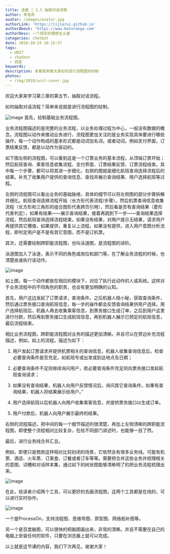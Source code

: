```yaml
---
title: 连载 | 3.5 抽取对话流程
author: 李佳芮
avatar: /images/avatar.jpg
authorLink: 'https://lijiarui.github.io'
authorAbout: 'https://www.botorange.com'
authorDesc: 一个现实的理想主义者
categories: chatbot
date: 2018-10-24 10:15:57
tags: 
  - UNIT
  - chatbot
  - 百度
keywords:
description: 本章我来教大家如何进行流程图的绘制
photos:
  - /img/2018/unit-cover.jpg
---
```


欢迎大家来学习第三章的第五节，抽取对话流程。

如何抽取对话流程？简单来说就是进行流程图的绘制。

![image](/img/2018/unit-3-5-1.jpeg)
首先，绘制基础业务流程图。

业务流程图描述的是完整的业务流程，以业务处理过程为中心，一般没有数据的概念。流程图以动作来推动业务进行，流程图更加关注的是业务实现具体要进行哪些操作，每一个动作构成的基本形式都是动词加名词，或者动词。例如支付界面，订票结果反馈，都是以动作为驱动的。

如下图左侧的流程图，可以看到这是一个订票业务的基本流程，从顶端订票开始；然后航班查询、乘客信息收集流程、支付界面、订票结果反馈、订票流程结束。其中每一个步骤，都可以将其进一步细化，右侧的图就是细化航班查询选择流程后的结果。补充了收集用户提供的查询信息、查找并展示查询结果、用户选择航班等过程。

左侧的流程图可以看出业务的基础脉络，具体的细节可以将左侧图的部分步骤拆解并细化。航班查询选择流程开始（长方形代表流程/步骤），然后机票查询信息收集流程（长方形和三角形的组合图形代表跨页引用），然后看是否有查询结果（菱形代表判定），如果有结果——展示查询结果，接着再跳到下一步——查询结果选择流程，然后航班查询选择流程结束。如果没有结果，对用户提示无结果，请求用户再提供其它槽值，如果提供，重复以上流程，如果没有提供，进入用户意图分析流程，即判定用户是不是有其它意图，而不是订机票。

其次，还需要绘制跨职能流程图，也叫泳道图，是流程图的进阶。

泳道图加入了泳道，表示不同的角色或岗位和部门等，在了解业务流程的时候，也清楚由谁执行该动作。

![image](/img/2018/unit-3-5-2.jpeg)

如上图，每一个动作都放在相应的模块下，对应了执行此动作的人或系统。这样对于业务流程中的不同角色的职责，也会有更加明确的认知。

首先，用户这边发起了订票请求，查询条件。之后机器人桔小秘，获取查询条件，然后通过票务接口查询航班信息，每一步的操作都会反馈查询结果供用户选择。用户选择航班后，机器人再去收集乘客信息，到票务接口生成订单，之后到用户这里进行付款，然后再到票务接口生成航班信息，再到机器人展示已预定的航班信息，最后流程结束。

相比业务流程图，跨职能流程图对业务的描述更加清晰。并且可以在旁边补充流程描述，例如，如上的流程，描述为如下：

1. 用户发起订票请求并提供机票相关的查询信息，机器人收集查询信息后，检查必要查询条件是否充足。如航班号或出发或到达地点及日期；

2. 必要查询条件不足则继续询问用户，若必要查询条件充足则向票务接口发起航班查询请求；

3. 如果没有查询结果，机器人向用户反馈情况后，询问其它查询条件。如果有查询结果，机器人将结果展示给用户。”

4. 用户选择航班以后机器人向用户收集乘客信息，并提供票务接口以生成订单。

5. 用户付款后，机器人向用户展示最终的结果。

右侧的流程描述，把中间的每一个细节描述的很清楚，再加上左侧清晰的跨职能流程图，即使整个流程相对比较复杂，在给不同部门讲述时，也能够一目了然。

最后，进行业务线合并汇总。

例如，即使只是商旅这样相对比较封闭的场景，它依然会有很多业务线。可能有机票、酒店、火车票、订美食、订餐或者订车等等。需要把合并这些业务并梳理相关的意图、词槽和对话样本集，通过如下的树状图能够清晰明了的把业务流程梳理出来。

![image](/img/2018/unit-3-5-3.jpeg)

在此，给读者介绍两个工具，可以更好的去画流程图，这两个工具都是在线的，可以进行实时协作。

![image](/img/2018/unit-3-5-4.jpeg)

一个是ProcessOn，支持流程图、思维导图、原型图、网络拓补图等。

另一个是百度脑图，可以很快的把脑图画出来，非常的清晰。并且不需要在自己的电脑上安装任何的软件，只要在浏览器上就可以完成。

以上就是这节课的内容，我们下次再见，谢谢大家！